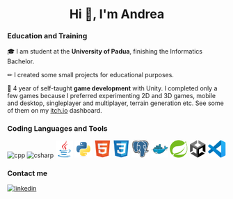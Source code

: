 <h1 align="center">Hi 👋, I'm Andrea</h1>

### Education and Training

🎓 I am student at the **University of Padua**, finishing the Informatics Bachelor.

✏ I created some small projects for educational purposes.

💪 4 year of self-taught **game development** with Unity. I completed only a few games because I preferred experimenting 2D and 3D games, mobile and desktop, singleplayer and multiplayer, terrain generation etc. See some of them on my [itch.io](https://aprecoma.itch.io/) dashboard.

### Coding Languages and Tools

<img src="https://github.com/isocpp/logos/blob/master/cpp_logo.svg" alt="cpp" width="40" height="40"> <img src="https://gist.githubusercontent.com/johndward01/95c1d09de9e3707cfb4154989962376d/raw/f74007782421219d9e9ab4b6a27de2e172a8b714/csharp-logo.svg" alt="csharp" width="40" height="40"> <img src="https://github.com/devicons/devicon/blob/master/icons/java/java-original.svg" alt="java" width="40" height="40"> <img src="https://github.com/devicons/devicon/blob/master/icons/python/python-original.svg" alt="python" width="40" height="40"> <img src="https://github.com/devicons/devicon/blob/master/icons/html5/html5-original.svg" alt="html5" width="40" height="40"> <img src="https://github.com/devicons/devicon/blob/master/icons/css3/css3-original.svg" alt="css" width="40" height="40"> <img src="https://github.com/devicons/devicon/blob/master/icons/postgresql/postgresql-original.svg" alt="postgresql" width="40" height="40"> <img src="https://github.com/devicons/devicon/blob/master/icons/docker/docker-original.svg" alt="docker" width="40" height="40"> <img src="https://github.com/devicons/devicon/blob/master/icons/spring/spring-original.svg" alt="spring" width="40" height="40"> <img src="https://github.com/devicons/devicon/blob/master/icons/unity/unity-original.svg" alt="unity" width="40" height="40"> <img src="https://github.com/devicons/devicon/blob/master/icons/vscode/vscode-original.svg" alt="vscode" width="40" height="40">

### Contact me

<a href="https://www.linkedin.com/in/andreaprecoma" target="_blank"><img src="https://raw.githubusercontent.com/rahuldkjain/github-profile-readme-generator/master/src/images/icons/Social/linked-in-alt.svg" alt="linkedin" width="35" height="35"></a>
